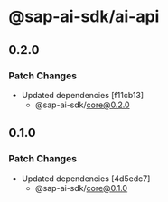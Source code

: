 # @sap-ai-sdk/ai-api

## 0.2.0

### Patch Changes

- Updated dependencies [f11cb13]
  - @sap-ai-sdk/core@0.2.0

## 0.1.0

### Patch Changes

- Updated dependencies [4d5edc7]
  - @sap-ai-sdk/core@0.1.0

